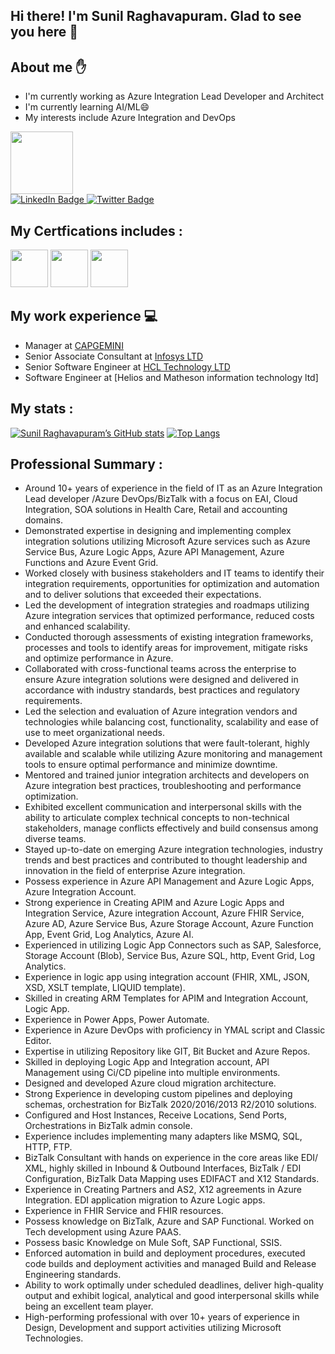 ## Hi there! I'm Sunil Raghavapuram. Glad to see you here 👋 
## About me :raised_hand:
  - I'm currently working as Azure Integration Lead Developer and Architect
  - I'm currently learning AI/ML😄
  - My interests include Azure Integration and DevOps
  
 <div id="header">
  <img src="https://media.giphy.com/media/M9gbBd9nbDrOTu1Mqx/giphy.gif" width="100"/>
  <div id="badges">
    <a href="https://www.linkedin.com/in/sunil-raghavapuram-4b84ab86">
      <img src="https://img.shields.io/badge/LinkedIn-blue?style=for-the-badge&logo=linkedin&logoColor=white" alt="LinkedIn Badge"/>
    </a>
    <a href="https://twitter.com/Sunil115115">
      <img src="https://img.shields.io/badge/Twitter-blue?style=for-the-badge&logo=twitter&logoColor=white" alt="Twitter Badge"/>
    </a>
   </div>
  <img src="https://komarev.com/ghpvc/?username=manidharanupoju24&style=flat-square&color=blue" alt=""/>
</div>

  
 ## My Certfications includes :
 
 <a href="https://www.credly.com/badges/0aa6631c-2391-4000-9700-4763638c9d7d/public_url"><img src="https://user-images.githubusercontent.com/127466748/235255218-216298cc-c667-40bc-918e-93de5bd6ee5f.png" width="60" height="60"></a> 
 <a href="https://www.credly.com/badges/e1fe01cf-5e31-454f-aead-f0d450c84b12/public_url"><img src="https://user-images.githubusercontent.com/127466748/235255245-9b5b26c2-0556-45ad-9318-c99d3dd1349d.png" width="60" height="60"></a>
 <a href="https://www.credly.com/badges/4a0b524f-ae9f-4082-8a66-1c15b4335ab8/public_url"><img src="https://user-images.githubusercontent.com/127466748/235255262-810f01e5-628d-4f93-b765-4208b75419af.png" width="60" height="60"></a>
 
 ## My work experience :computer:
  - Manager at [CAPGEMINI ](https://www.capgemini.com/)
  - Senior Associate Consultant at [Infosys LTD](https://www.infosys.com/)
  - Senior Software Engineer at [HCL Technology LTD](https://hcl.com/)
  - Software Engineer at [Helios and Matheson information technology ltd]

## My stats :
 
[![Sunil Raghavapuram’s GitHub stats](https://github-readme-stats.vercel.app/api?username=sunilraghavapuram)](https://github.com/sunilraghavapuram/github-readme-stats)
[![Top Langs](https://github-readme-stats.vercel.app/api/top-langs/?username=sunilraghavapuram&&layout=compact)](https://github.com/sunilraghavapuram/github-readme-stats)

##  Professional Summary :
-	Around 10+ years of experience in the field of IT as an Azure Integration Lead developer /Azure DevOps/BizTalk with a focus on EAI, Cloud Integration, SOA solutions in Health Care, Retail and accounting domains. 
-	Demonstrated expertise in designing and implementing complex integration solutions utilizing Microsoft Azure services such as Azure Service Bus, Azure Logic Apps, Azure API Management, Azure Functions and Azure Event Grid. 
-	Worked closely with business stakeholders and IT teams to identify their integration requirements, opportunities for optimization and automation and to deliver solutions that exceeded their expectations. 
-	Led the development of integration strategies and roadmaps utilizing Azure integration services that optimized performance, reduced costs and enhanced scalability. 
-	Conducted thorough assessments of existing integration frameworks, processes and tools to identify areas for improvement, mitigate risks and optimize performance in Azure. 
-	Collaborated with cross-functional teams across the enterprise to ensure Azure integration solutions were designed and delivered in accordance with industry standards, best practices and regulatory requirements. 
-	Led the selection and evaluation of Azure integration vendors and technologies while balancing cost, functionality, scalability and ease of use to meet organizational needs. 
-	Developed Azure integration solutions that were fault-tolerant, highly available and scalable while utilizing Azure monitoring and management tools to ensure optimal performance and minimize downtime. 
-	Mentored and trained junior integration architects and developers on Azure integration best practices, troubleshooting and performance optimization. 
-	Exhibited excellent communication and interpersonal skills with the ability to articulate complex technical concepts to non-technical stakeholders, manage conflicts effectively and build consensus among diverse teams. 
-	Stayed up-to-date on emerging Azure integration technologies, industry trends and best practices and contributed to thought leadership and innovation in the field of enterprise Azure integration. 
-	Possess experience in Azure API Management and Azure Logic Apps, Azure Integration Account. 
-	Strong experience in Creating APIM and Azure Logic Apps and Integration Service, Azure integration Account, Azure FHIR Service, Azure AD, Azure Service Bus, Azure Storage Account, Azure Function App, Event Grid, Log Analytics, Azure AI. 
-	Experienced in utilizing Logic App Connectors such as SAP, Salesforce, Storage Account (Blob), Service Bus, Azure SQL, http, Event Grid, Log Analytics. 
-	Experience in logic app using integration account (FHIR, XML, JSON, XSD, XSLT template, LIQUID template). 
-	Skilled in creating ARM Templates for APIM and Integration Account, Logic App. 
-	Experience in Power Apps, Power Automate.
-	Experience in Azure DevOps with proficiency in YMAL script and Classic Editor. 
-	Expertise in utilizing Repository like GIT, Bit Bucket and Azure Repos. 
-	Skilled in deploying Logic App and Integration account, API Management using Ci/CD pipeline into multiple environments. 
-	Designed and developed Azure cloud migration architecture. 
-	Strong Experience in developing custom pipelines and deploying schemas, orchestration for BizTalk 2020/2016/2013 R2/2010 solutions. 
-	Configured and Host Instances, Receive Locations, Send Ports, Orchestrations in BizTalk admin console.  
-	Experience includes implementing many adapters like MSMQ, SQL, HTTP, FTP.
-	BizTalk Consultant with hands on experience in the core areas like EDI/ XML, highly skilled in Inbound & Outbound Interfaces, BizTalk / EDI Configuration, BizTalk Data Mapping uses EDIFACT and X12 Standards.
-	Experience in Creating Partners and AS2, X12 agreements in Azure Integration. EDI application migration to Azure Logic apps. 
-	Experience in FHIR Service and FHIR resources.
-	Possess knowledge on BizTalk, Azure and SAP Functional. Worked on Tech development using Azure PAAS.
-	Possess basic Knowledge on Mule Soft, SAP Functional, SSIS. 
-	Enforced automation in build and deployment procedures, executed code builds and deployment activities and managed Build and Release Engineering standards. 
-	Ability to work optimally under scheduled deadlines, deliver high-quality output and exhibit logical, analytical and good interpersonal skills while being an excellent team player. 
-	High-performing professional with over 10+ years of experience in Design, Development and support activities utilizing Microsoft Technologies.
<!--
**sunilraghavapuram/sunilraghavapuram** is a ✨ _special_ ✨ repository because its `README.md` (this file) appears on your GitHub profile.
Here are some ideas to get you started:
- 🔭 I’m currently working on ...
- 🌱 I’m currently learning ...
- 👯 I’m looking to collaborate on ...
- 🤔 I’m looking for help with ...
- 💬 Ask me about ...
- 📫 How to reach me: ...
- 😄 Pronouns: ...
- ⚡ Fun fact: .
